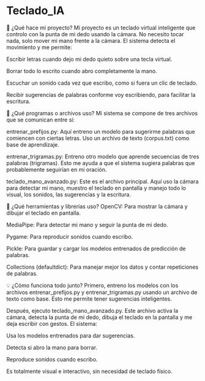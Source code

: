 # Teclado_IA
🧠 ¿Qué hace mi proyecto?
Mi proyecto es un teclado virtual inteligente que controlo con la punta de mi dedo usando la cámara. No necesito tocar nada, solo mover mi mano frente a la cámara. El sistema detecta el movimiento y me permite:

Escribir letras cuando dejo mi dedo quieto sobre una tecla virtual.

Borrar todo lo escrito cuando abro completamente la mano.

Escuchar un sonido cada vez que escribo, como si fuera un clic de teclado.

Recibir sugerencias de palabras conforme voy escribiendo, para facilitar la escritura.

🔌 ¿Qué programas o archivos uso?
Mi sistema se compone de tres archivos que se comunican entre sí:

entrenar_prefijos.py:
Aquí entreno un modelo para sugerirme palabras que comiencen con ciertas letras. Uso un archivo de texto (corpus.txt) como base de aprendizaje.

entrenar_trigramas.py:
Entreno otro modelo que aprende secuencias de tres palabras (trigramas). Esto me ayuda a que el sistema sugiera palabras que probablemente seguirían en mi oración.

teclado_mano_avanzado.py:
Este es el archivo principal. Aquí uso la cámara para detectar mi mano, muestro el teclado en pantalla y manejo todo lo visual, los sonidos, las sugerencias y la escritura.

🧰 ¿Qué herramientas y librerías uso?
OpenCV: Para mostrar la cámara y dibujar el teclado en pantalla.

MediaPipe: Para detectar mi mano y seguir la punta de mi dedo.

Pygame: Para reproducir sonidos cuando escribo.

Pickle: Para guardar y cargar los modelos entrenados de predicción de palabras.

Collections (defaultdict): Para manejar mejor los datos y contar repeticiones de palabras.

💡 ¿Cómo funciona todo junto?
Primero, entreno los modelos con los archivos entrenar_prefijos.py y entrenar_trigramas.py usando un archivo de texto como base. Esto me permite tener sugerencias inteligentes.

Después, ejecuto teclado_mano_avanzado.py. Este archivo activa la cámara, detecta la punta de mi dedo, dibuja el teclado en la pantalla y me deja escribir con gestos. El sistema:

Usa los modelos entrenados para dar sugerencias.

Detecta si abro la mano para borrar.

Reproduce sonidos cuando escribo.

Es totalmente visual e interactivo, sin necesidad de teclado físico.
